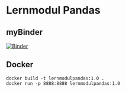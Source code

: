 # Lernmodul Pandas

## myBinder

[![Binder](https://mybinder.org/badge_logo.svg)](https://mybinder.org/v2/git/https%3A%2F%2Fprojectbase.medien.hs-duesseldorf.de%2Feild.nrw-module%2Flernmodul-pandas.git/develop?filepath=index.ipynb)

## Docker

```
docker build -t lernmodulpandas:1.0 .
docker run -p 8888:8888 lernmodulpandas:1.0
```
